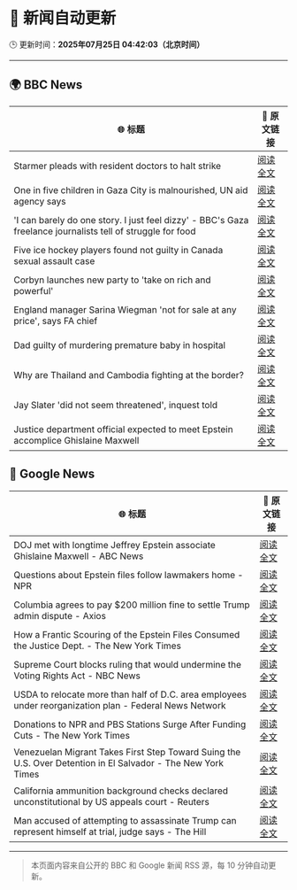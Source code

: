 # 🧠 新闻自动更新

🕒 更新时间：**2025年07月25日 04:42:03（北京时间）**

---

## 🌍 BBC News

| 🌐 标题 | 🔗 原文链接 |
|--------|-------------|
| Starmer pleads with resident doctors to halt strike | [阅读全文](https://www.bbc.com/news/articles/cn5k5w7vrdvo) |
| One in five children in Gaza City is malnourished, UN aid agency says | [阅读全文](https://www.bbc.com/news/articles/cwyxy5k70rzo) |
| 'I can barely do one story. I just feel dizzy' - BBC's Gaza freelance journalists tell of struggle for food | [阅读全文](https://www.bbc.com/news/articles/crmvmj8kkjno) |
| Five ice hockey players found not guilty in Canada sexual assault case | [阅读全文](https://www.bbc.com/news/articles/cn0qlwnyy70o) |
| Corbyn launches new party to 'take on rich and powerful' | [阅读全文](https://www.bbc.com/news/articles/cdeze706jw8o) |
| England manager Sarina Wiegman 'not for sale at any price', says FA chief | [阅读全文](https://www.bbc.com/sport/football/articles/cn0z0x8pg9ko) |
| Dad guilty of murdering premature baby in hospital | [阅读全文](https://www.bbc.com/news/articles/c7vr282v15vo) |
| Why are Thailand and Cambodia fighting at the border? | [阅读全文](https://www.bbc.com/news/articles/cdjxje2pje1o) |
| Jay Slater 'did not seem threatened', inquest told | [阅读全文](https://www.bbc.com/news/articles/c79q9n1yrpro) |
| Justice department official expected to meet Epstein accomplice Ghislaine Maxwell | [阅读全文](https://www.bbc.com/news/articles/cjd2de8zz5go) |

## 📰 Google News

| 🌐 标题 | 🔗 原文链接 |
|--------|-------------|
| DOJ met with longtime Jeffrey Epstein associate Ghislaine Maxwell - ABC News | [阅读全文](https://news.google.com/rss/articles/CBMiowFBVV95cUxPRWFhWFMtbjRRcEZoemJqVlFEc3hCNWRJaTI0SC1hNmFFbExQYlExRmJteUJLQ2cwM2kySEFwWU9OMVlhWURIdk1FLTEtcUlMZklfcTd4M1ppOU1maTd1R1dFdHRteEZYVE5yOUNRWVhldTRXN1VObVc0bVU0UjVMR21IUVp6QWthWEZuRkJRLXJ0dkJ1dEcybTdRUFdEVDM2ZG1v0gGoAUFVX3lxTE1sN0VEeDdLU0NZUFhtaEI1VEItM21xWHZRWEZaNDJhTk9YU1dCWjdfYzBaXzdPSGJfcXVFQnctN1lERDJKRHh2R282S3RRckNvYzJiS1pEb2x2Z2l0YmZDZ0daOUstWVJWby16VU5sSzdFT3FmQmVPaU1DX0ZDekFYUktiRWtNTmpPeGswTE9SYVZ4QzZ1dnlNTldtazlxSXQyVHhjd3BQUw?oc=5) |
| Questions about Epstein files follow lawmakers home - NPR | [阅读全文](https://news.google.com/rss/articles/CBMidkFVX3lxTE1Kd21PampsY2RYQ2hTTllQNlBPR2dZMVFxaVlOWU9sOG1BckltbUxrajByT1IyUEVBWnk0bGJGZTZBdUJtZWdYSUNtR2lmUEtjRmdfdWhyQ1dXQVV3NkFmS0N0RGZQWEp3R2tmQ3B4Zk9feFQ4RHc?oc=5) |
| Columbia agrees to pay $200 million fine to settle Trump admin dispute - Axios | [阅读全文](https://news.google.com/rss/articles/CBMid0FVX3lxTE10RktwMm1zR2p1dC1ScDZ5YUFaMXdJa3RyUy13VUFuQUdYMXBLY1ZqRGp6aTlrWVh6MDJzMG1XTzNJQUN3NG84OTJ0dVcyUXZsSmlYeFNJLXA5MVV1TG5RZV9QTWtSQVJ5dkVlMlp6Y3o4a3ZNRWtR?oc=5) |
| How a Frantic Scouring of the Epstein Files Consumed the Justice Dept. - The New York Times | [阅读全文](https://news.google.com/rss/articles/CBMiogFBVV95cUxQSmgyYUFLazFRMGgzUWRiSzZJS2N2SGptWE5xRHhIOWdBNGhsRjZzdmZSQW84WUpVRG9xTm1yblBPNnZDX21qRjk0WUZJZEViMzVwNnJOTG8wXzdCLWVaNFhYVDVZanM2ZFE0SDNZWUhkSXU3WkNLb1YzRXBXdFpSaWp3UnJsaUU3M1R3MWF4S21JWXN2bEFwR1JWVGU0Q2xhN0E?oc=5) |
| Supreme Court blocks ruling that would undermine the Voting Rights Act - NBC News | [阅读全文](https://news.google.com/rss/articles/CBMiswFBVV95cUxQaTJ5RDlBUEZxTk1JbGFKTXV5a1dxWmFfMlNJMzVsLVFQMWtyZkdrOXpyZlZRZHFhbEhfUlFwb1kxV3Z0UmZNbUxzbTA3XzJyWnhkSzZicDZIVDFRQVF3VldRQVYxVTFMYWc2Q2NLR3lmVUdtWDlXY1NLQlBXaTBjTXpLTEU4WUJmZnNPWDJfU1R2OG9TSldVMEFFNXRGbi1MQ3Y0cGVyRVJ0dkczWV9jUnZpONIBVkFVX3lxTE9pYVIwMWxPdWZ5S0cyNjNOdEZUQ0NpNHRjdU5seEljMFRZcW5RS3VPYmx5T3FEVHRaa2NNb1NCVUI4MGFPY1ExcDdqN0dGUlJKWHl6LWxn?oc=5) |
| USDA to relocate more than half of D.C. area employees under reorganization plan - Federal News Network | [阅读全文](https://news.google.com/rss/articles/CBMiyAFBVV95cUxNM3BPdUw2bDNkUlcxazJkSXNBak51YVFyTTBFZUROa1hONElMeUVtOEYyN21Za214MVNIVEZDMTNmVzkxQWROZ3hvemFrVTFoUnZadmVjQ3RlNmlmM3VpWTVfQUQ1VXJwYW00TGpkaGt0VXBkemVwbFNMaDF3cGkyNDF0dkttXzJVUWU4MkxfNWJiM2V5SFlTelRhRVJPdjFLRUVSZXBsWGRRYlZ5TGZMNXJuN0NoVW9lRzJaaTFOS1ViZ3VILXd6Ng?oc=5) |
| Donations to NPR and PBS Stations Surge After Funding Cuts - The New York Times | [阅读全文](https://news.google.com/rss/articles/CBMijgFBVV95cUxPd2VtUUdZcmEyMU80cHdBVHQxQWJvN0hFRHp1dVRjTGdVNGIyNVZ6aFV5eDFDSkxRVG5UQWNmVmdGTVpIak9DS0RwU1VDUXpCcGlRbk41TV9ZVkJLaW5DVW1ZXzRZb2NOb083Y1NaNTFwYXhUemFFbmI2cHdObjNXWmpoZ3MwamRJLVpiRTFR?oc=5) |
| Venezuelan Migrant Takes First Step Toward Suing the U.S. Over Detention in El Salvador - The New York Times | [阅读全文](https://news.google.com/rss/articles/CBMiiwFBVV95cUxOcWNKRTFhR1MtQTZPVlpmVEV5V0pBV1owTFNOTmszRjhlVjhZU2w0Z0xIX2haZFRTXzNMbHJ0Q0VidTlUa25HTU1LYlJnVm55Z1FrbXpBT2YxOVhoVjdyZ2cxamNMUENtd2dDSkFkdVNoRk96cU1lcW1SSDBWRmVtMzF6RXlZRE5ZbVBz?oc=5) |
| California ammunition background checks declared unconstitutional by US appeals court - Reuters | [阅读全文](https://news.google.com/rss/articles/CBMizAFBVV95cUxPWEJUQl9fZEhvMC13SHM5S0VtcnZoTGpmcnExS0Yxc3MtQjRCMXNibUx1ZGphTG5ZRmhONWtpUmlNSzhDaWZhZHkyX2I0X1RQZU1DbkhNaGlfYV9kS21qVmt4eExvNkpoaG1PUHludk10THNXWVZhaWNYM0w0QkNpeUZFS1JKQndTYlNpVGV5MWZCcFU2OEN4a3ZjZW56dWVMX2RfdVZwSm5GdEpSdjRaRWMxWXROaFBRdE8zbjMwa2FSbEtOS3BSS3VNc0M?oc=5) |
| Man accused of attempting to assassinate Trump can represent himself at trial, judge says - The Hill | [阅读全文](https://news.google.com/rss/articles/CBMihwFBVV95cUxPWDM5cFFBV0dpT0pVYWdSQTZldHhSNmI4ajJiYWJHVTVSRmlHdVp1T3E5U2pVSFhOcE02Y0NvQ2Njay1Ud1VaS2RqNGlFUjdfcFE0ZFNYVmVpbmRMeGctM1BUOGJWTGxuc2s2MnJSdTBZUlF5dk5TcFlCOHlYTlVOcnozQWlxeW_SAYwBQVVfeXFMUGhod0RNckxNWjY4T1Fyd2RpWWE2VXQya0g5WUp3OEVnbkRuN0FCQ2lHVS1sTkJ5b2pKYmZCTDFWcjV1c1JaRjh3d2FZZ204REFOdmpPNThsdGdPUkRqQXUtY19laVRkUnR5WXhuZDZsRTl5UE55LWxmVkpmRGdIZUVjMm8ydnVCNXV2eUo?oc=5) |

---
> 本页面内容来自公开的 BBC 和 Google 新闻 RSS 源，每 10 分钟自动更新。